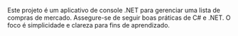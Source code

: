 <!-- Use this file to provide workspace-specific custom instructions to Copilot. For more details, visit https://code.visualstudio.com/docs/copilot/copilot-customization#_use-a-githubcopilotinstructionsmd-file -->

Este projeto é um aplicativo de console .NET para gerenciar uma lista de compras de mercado. Assegure-se de seguir boas práticas de C# e .NET. O foco é simplicidade e clareza para fins de aprendizado.
